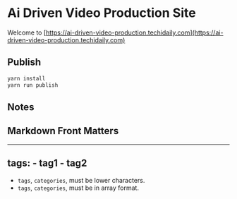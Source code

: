 # Ai Driven Video Production Site

Welcome to [https://ai-driven-video-production.techidaily.com](https://ai-driven-video-production.techidaily.com)

## Publish

```bash
yarn install
yarn run publish
```

## Notes

## Markdown Front Matters

---
tags:
    - tag1
    - tag2
---

- `tags`, `categories`, must be lower characters.
- `tags`, `categories`, must be in array format.